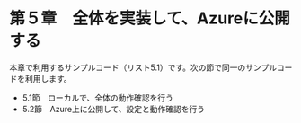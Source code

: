 # 第５章　全体を実装して、Azureに公開する

本章で利用するサンプルコード（リスト5.1）です。次の節で同一のサンプルコードを利用します。

 * 5.1節　ローカルで、全体の動作確認を行う
 * 5.2節　Azure上に公開して、設定と動作確認を行う



